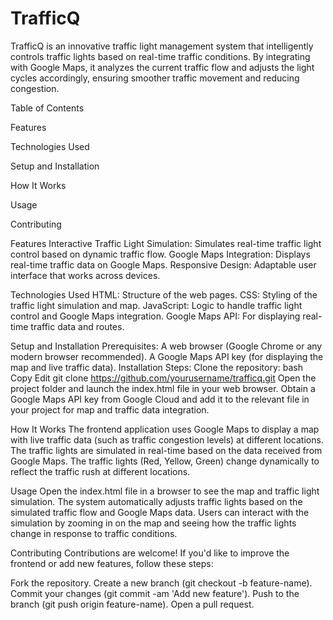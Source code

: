 # TrafficQ
TrafficQ is an innovative traffic light management system that intelligently controls traffic lights based on real-time traffic conditions. By integrating with Google Maps, it analyzes the current traffic flow and adjusts the light cycles accordingly, ensuring smoother traffic movement and reducing congestion.


Table of Contents

Features

Technologies Used

Setup and Installation

How It Works

Usage

Contributing



Features
Interactive Traffic Light Simulation: Simulates real-time traffic light control based on dynamic traffic flow.
Google Maps Integration: Displays real-time traffic data on Google Maps.
Responsive Design: Adaptable user interface that works across devices.


Technologies Used
HTML: Structure of the web pages.
CSS: Styling of the traffic light simulation and map.
JavaScript: Logic to handle traffic light control and Google Maps integration.
Google Maps API: For displaying real-time traffic data and routes.


Setup and Installation
Prerequisites:
A web browser (Google Chrome or any modern browser recommended).
A Google Maps API key (for displaying the map and live traffic data).
Installation Steps:
Clone the repository:
bash
Copy
Edit
git clone https://github.com/yourusername/trafficq.git
Open the project folder and launch the index.html file in your web browser.
Obtain a Google Maps API key from Google Cloud and add it to the relevant file in your project for map and traffic data integration.


How It Works
The frontend application uses Google Maps to display a map with live traffic data (such as traffic congestion levels) at different locations.
The traffic lights are simulated in real-time based on the data received from Google Maps.
The traffic lights (Red, Yellow, Green) change dynamically to reflect the traffic rush at different locations.


Usage
Open the index.html file in a browser to see the map and traffic light simulation.
The system automatically adjusts traffic lights based on the simulated traffic flow and Google Maps data.
Users can interact with the simulation by zooming in on the map and seeing how the traffic lights change in response to traffic conditions.


Contributing
Contributions are welcome! If you'd like to improve the frontend or add new features, follow these steps:

Fork the repository.
Create a new branch (git checkout -b feature-name).
Commit your changes (git commit -am 'Add new feature').
Push to the branch (git push origin feature-name).
Open a pull request.

